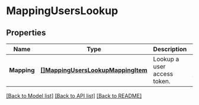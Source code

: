 # MappingUsersLookup

## Properties
Name | Type | Description | Notes
------------ | ------------- | ------------- | -------------
**Mapping** | [**[]MappingUsersLookupMappingItem**](MappingUsersLookupMappingItem.md) | Lookup a user access token. | [optional] [default to null]

[[Back to Model list]](../README.md#documentation-for-models) [[Back to API list]](../README.md#documentation-for-api-endpoints) [[Back to README]](../README.md)


